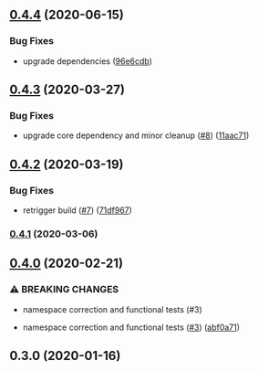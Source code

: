 ## [0.4.4](https://github.com/auxmoney/OpentracingBundle-Monolog/compare/v0.4.3...v0.4.4) (2020-06-15)


### Bug Fixes

* upgrade dependencies ([96e6cdb](https://github.com/auxmoney/OpentracingBundle-Monolog/commit/96e6cdb1d94794f5a6d138f25d1fbe8f364adaba))

## [0.4.3](https://github.com/auxmoney/OpentracingBundle-Monolog/compare/v0.4.2...v0.4.3) (2020-03-27)


### Bug Fixes

* upgrade core dependency and minor cleanup ([#8](https://github.com/auxmoney/OpentracingBundle-Monolog/issues/8)) ([11aac71](https://github.com/auxmoney/OpentracingBundle-Monolog/commit/11aac71805048875ce9c8af9d6cfeb1376546e42))

## [0.4.2](https://github.com/auxmoney/OpentracingBundle-Monolog/compare/v0.4.1...v0.4.2) (2020-03-19)


### Bug Fixes

* retrigger build ([#7](https://github.com/auxmoney/OpentracingBundle-Monolog/issues/7)) ([71df967](https://github.com/auxmoney/OpentracingBundle-Monolog/commit/71df9678436f40818e5a7e25a54a403c633ed608))

### [0.4.1](https://github.com/auxmoney/OpentracingBundle-Monolog/compare/v0.4.0...v0.4.1) (2020-03-06)

## [0.4.0](https://github.com/auxmoney/OpentracingBundle-Monolog/compare/v0.3.0...v0.4.0) (2020-02-21)


### ⚠ BREAKING CHANGES

* namespace correction and functional tests (#3)

* namespace correction and functional tests ([#3](https://github.com/auxmoney/OpentracingBundle-Monolog/issues/3)) ([abf0a71](https://github.com/auxmoney/OpentracingBundle-Monolog/commit/abf0a719930b6a15f204ea48c170777c7eaa1c23))

## 0.3.0 (2020-01-16)
